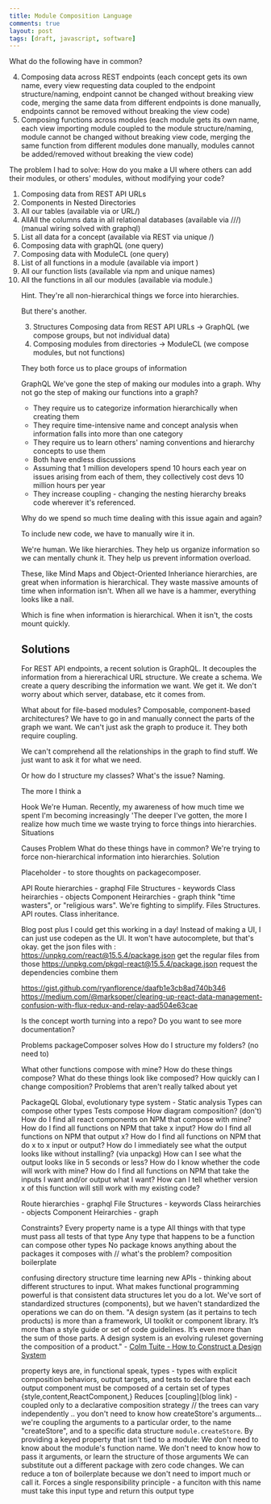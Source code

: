 ```yaml
---
title: Module Composition Language
comments: true
layout: post
tags: [draft, javascript, software]
---
```


What do the following have in common?

4. Composing data across REST endpoints (each concept gets its own name, every view requesting data coupled to the endpoint structure/naming, endpoint cannot be changed without breaking view code, merging the same data from different endpoints is done manually, endpoints cannot be removed without breaking the view code)
4. Composing functions across modules (each module gets its own name, each view importing module coupled to the module structure/naming, module cannot be changed without breaking view code, merging the same function from different modules done manually, modules cannot be added/removed without breaking the view code)

The problem I had to solve: How do you make a UI where others can add their modules, or others' modules, without modifying your code?
  1. Composing data from REST API URLs
  1. Components in Nested Directories
  2. All our tables (available via <table> or URL/<name>)
  2. AllAll the columns data in all relational databases (available via <name>/<id>/<related>/<id>) (manual wiring solved with graphql)
  3. List all data for a concept (available via REST via unique <name>/<identifier>)
  5. Composing data with graphQL (one query)
  5. Composing data with ModuleCL (one query)
  3. List of all functions in a module (available via import <module>)
  3. All our function lists (available via npm and unique names)
  3. All the functions in all our modules (available via module.<name>)

Hint. They're all non-hierarchical things we force into hierarchies.

But there's another.
  
  3.  Structures Composing data from REST API URLs -> GraphQL (we compose groups, but not individual data)
  1. Composing modules from directories -> ModuleCL (we compose modules, but not functions)

They both force us to place groups of information


GraphQL
We've gone the step of making our modules into a graph.  Why not go the step of making our functions into a graph?

  - They require us to categorize information hierarchically when creating them
  - They require time-intensive name and concept analysis when information falls into more than one category
  - They require us to learn others' naming conventions and hierarchy concepts to use them
  - Both have endless discussions
  - Assuming that 1 million developers spend 10 hours each year on issues arising from each of them, they collectively cost devs 10 million hours per year
  - They increase coupling - changing the nesting hierarchy breaks code wherever it's referenced.

Why do we spend so much time dealing with this issue again and again?

To include new code, we have to manually wire it in.

We're human. We like hierarchies.  They help us organize information so we can mentally chunk it.  They help us prevent information overload.

These, like Mind Maps and Object-Oriented Inheriance hierarchies, are great when information is hierarchical.  They waste massive amounts of time when information isn't.  When all we have is a hammer, everything looks like a nail.

Which is fine when information is hierarchical.  When it isn't, the costs mount quickly.

## Solutions
For REST API endpoints, a recent solution is GraphQL.
It decouples the information from a hiererachical URL structure.
We create a schema.  We create a query describing the information we want.  We get it.  We don't worry about which server, database, etc it comes from.

What about for file-based modules?  Composable, component-based architectures?
We have to go in and manually connect the parts of the graph we want.  We can't just ask the graph to produce it.
They both require coupling.

We can't comprehend all the relationships in the graph to find stuff.  We just want to ask it for what we need.

Or how do I structure my classes?
What's the issue?
Naming.

The more I think a

Hook We're Human.  Recently, my awareness of how much time we spent I'm becoming increasingly 'The deeper I've gotten, the more I realize how much time we waste trying to force things into hierarchies.
Situations

Causes
Problem
What do these things have in common?  We're trying to force non-hierarchical information into hierarchies.
Solution

Placeholder - to store thoughts on packagecomposer.

API Route hierarchies - graphql
File Structures - keywords
Class heirarchies - objects
Component Heirarchies - graph
think "time wasters", or "religious wars".  We're fighting to simplify.  Files Structures.  API routes.  Class inheritance.

Blog post plus
I could get this working in a day!
Instead of making a UI, I can just use codepen as the UI.  It won't have autocomplete, but that's okay.
get the json files with :
https://unpkg.com/react@15.5.4/package.json
get the regular files from those
https://unpkg.com/pkgql-react@15.5.4/package.json
request the dependencies
combine them

https://gist.github.com/ryanflorence/daafb1e3cb8ad740b346
https://medium.com/@marksoper/clearing-up-react-data-management-confusion-with-flux-redux-and-relay-aad504e63cae

Is the concept worth turning into a repo?
Do you want to see more documentation?

Problems packageComposer solves
How do I structure my folders? (no need to)

What other functions compose with mine?
How do these things compose?
What do these things look like composed?
How quickly can I change composition?
Problems that aren't really talked about yet

PackageQL
Global, evolutionary type system -
Static analysis
Types can compose other types
Tests compose
How diagram composition? (don't)
How do I find all react components on NPM that compose with mine?
How do I find all functions on NPM that take x input?
How do I find all functions on NPM that output x?
How do I find all functions on NPM that do x to x input or output?
How do I immediately see what the output looks like without installing?  (via unpackg)
How can I see what the output looks like in 5 seconds or less?
How do I know whether the code will work with mine?
How do I find all functions on NPM that take the inputs I want and/or output what I want?
How can I tell whether version x of this function will still work with my existing code?

Route hierarchies - graphql
File Structures - keywords
Class heirarchies - objects
Component Heirarchies - graph

Constraints?
Every property name is a type
All things with that type must pass all tests of that type
Any type that happens to be a function can compose other types
No package knows anything about the packages it composes with
// what's the problem?
composition boilerplate

confusing directory structure
time learning new APIs - thinking about different structures to input.
What makes functional programming powerful is that consistent data structures let you do a lot.
We've sort of standardized structures (components), but we haven't standardized the operations we can do on them.
"A design system (as it pertains to tech products) is more than a framework, UI toolkit or component library. It’s more than a style guide or set of code guidelines. It’s even more than the sum of those parts. A design system is an evolving ruleset governing the composition of a product." - [Colm Tuite - How to Construct a Design System](https://medium.com/@colmtuite/how-to-construct-a-design-system-864adbf2a117)

property keys are, in functional speak, types - types with explicit composition behaviors, output targets, and tests
to declare that each output component must be composed of a certain set of types
{style,content,ReactComponent,}
Reduces [coupling](blog link) - coupled only to a declarative composition strategy
// the trees can vary independently .. you don't need to know how createStore's arguments... we're coupling the arguments to a particular order, to the name "createStore", and to a specific data structure `module.createStore`.
By providing a keyed property that isn't tied to a module:
We don't need to know about the module's function name.
We don't need to know how to pass it arguments, or learn the structure of those arguments
We can substitute out a different package with zero code changes.
We can reduce a ton of boilerplate because we don't need to import much or call it.
Forces a single responsibility principle - a funciton with this name must take this input type and return this output type

